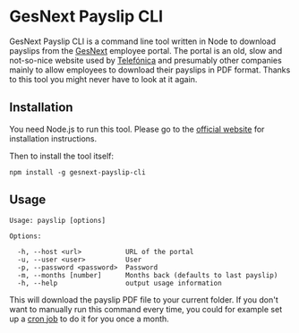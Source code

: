 # GesNext Payslip CLI

GesNext Payslip CLI is a command line tool written in Node to download payslips from the [GesNext](http://www.gesnext.com) employee portal. The portal is an old, slow and not-so-nice website used by [Telefónica](https://www.telefonica.com) and presumably other companies mainly to allow employees to download their payslips in PDF format. Thanks to this tool you might never have to look at it again.

## Installation

You need Node.js to run this tool. Please go to the [official website](https://nodejs.org) for installation instructions.

Then to install the tool itself:

```
npm install -g gesnext-payslip-cli
```

## Usage

```
Usage: payslip [options]

Options:

  -h, --host <url>           URL of the portal
  -u, --user <user>          User
  -p, --password <password>  Password
  -m, --months [number]      Months back (defaults to last payslip)
  -h, --help                 output usage information
```

This will download the payslip PDF file to your current folder. If you don't want to manually run this command every time, you could for example set up a [cron job](https://en.wikipedia.org/wiki/Cron) to do it for you once a month.
